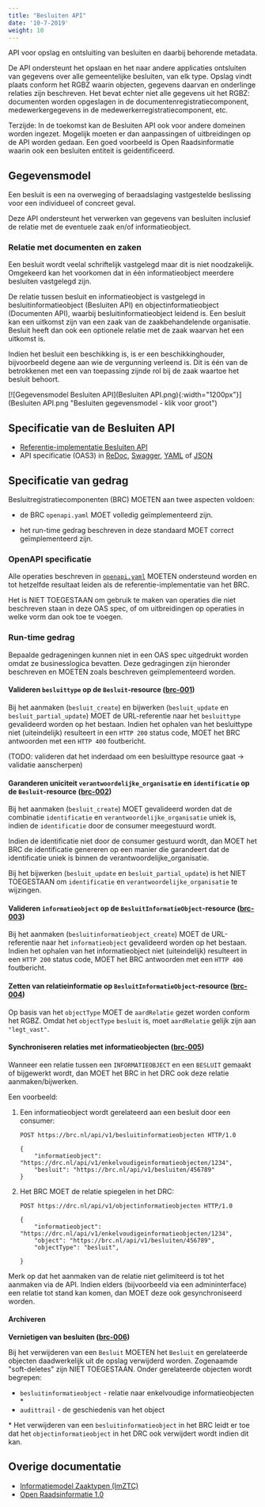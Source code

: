 ```yaml
---
title: "Besluiten API"
date: '10-7-2019'
weight: 10
---
```


API voor opslag en ontsluiting van besluiten en daarbij behorende metadata.

De API ondersteunt het opslaan en het naar andere applicaties ontsluiten
van gegevens over alle gemeentelijke besluiten, van elk type. Opslag vindt plaats
conform het RGBZ waarin objecten, gegevens daarvan en onderlinge relaties zijn
beschreven. Het bevat echter niet alle gegevens uit het RGBZ: documenten worden
opgeslagen in de documentenregistratiecomponent, medewerkergegevens in de
medewerkerregistratiecomponent, etc.

Terzijde: In de toekomst kan de Besluiten API ook voor andere domeinen worden ingezet. Mogelijk moeten er dan aanpassingen of uitbreidingen op de API worden gedaan. Een goed voorbeeld is Open Raadsinformatie waarin ook een besluiten entiteit is geidentificeerd.


## Gegevensmodel

Een besluit is een na overweging of beraadslaging vastgestelde beslissing voor een individueel of concreet geval.

Deze API ondersteunt het verwerken van gegevens van besluiten inclusief de relatie met de eventuele zaak en/of informatieobject.

### Relatie met documenten en zaken

Een besluit wordt veelal schriftelijk vastgelegd maar dit is niet noodzakelijk. Omgekeerd kan het voorkomen dat in één informatieobject meerdere besluiten vastgelegd zijn.

De relatie tussen besluit en informatieobject is vastgelegd in besluitinformatieobject (Besluiten API) en objectinformatieobject (Documenten API), waarbij besluitinformatieobject leidend is.
Een besluit kan een uitkomst zijn van een zaak van de zaakbehandelende organisatie. Besluit heeft dan ook een optionele relatie met de zaak waarvan het een uitkomst is.

Indien het besluit een beschikking is, is er een beschikkinghouder, bijvoorbeeld degene aan wie de vergunning verleend is. Dit is één van de betrokkenen met een van toepassing zijnde rol bij de zaak waartoe het besluit behoort.

[![Gegevensmodel Besluiten API](Besluiten API.png){:width="1200px"}](Besluiten API.png "Besluiten gegevensmodel - klik voor groot")


## Specificatie van de Besluiten API

* [Referentie-implementatie Besluiten API](https://besluiten-api.vng.cloud)
* API specificatie (OAS3) in
  [ReDoc](https://besluiten-api.vng.cloud/api/v1/schema/),
  [Swagger](https://petstore.swagger.io/?url=https://besluiten-api.vng.cloud/api/v1/schema/openapi.yaml),
  [YAML](https://besluiten-api.vng.cloud/api/v1/schema/openapi.yaml) of
  [JSON](https://besluiten-api.vng.cloud/api/v1/schema/openapi.json)


## Specificatie van gedrag

Besluitregistratiecomponenten (BRC) MOETEN aan twee aspecten voldoen:

* de BRC `openapi.yaml` MOET volledig geïmplementeerd zijn.

* het run-time gedrag beschreven in deze standaard MOET correct geïmplementeerd
  zijn.

### OpenAPI specificatie

Alle operaties beschreven in [`openapi.yaml`](../../../api-specificatie/brc/openapi.yaml)
MOETEN ondersteund worden en tot hetzelfde resultaat leiden als de
referentie-implementatie van het BRC.

Het is NIET TOEGESTAAN om gebruik te maken van operaties die niet beschreven
staan in deze OAS spec, of om uitbreidingen op operaties in welke vorm dan ook
toe te voegen.

### Run-time gedrag

Bepaalde gedrageningen kunnen niet in een OAS spec uitgedrukt worden omdat ze
businesslogica bevatten. Deze gedragingen zijn hieronder beschreven en MOETEN
zoals beschreven geïmplementeerd worden.

#### **<a name="brc-001">Valideren `besluittype` op de `Besluit`-resource ([brc-001](#brc-001))</a>**

Bij het aanmaken (`besluit_create`) en bijwerken (`besluit_update` en
`besluit_partial_update`) MOET de URL-referentie naar het `besluittype` gevalideerd
worden op het bestaan. Indien het ophalen van het besluittype niet (uiteindelijk)
resulteert in een `HTTP 200` status code, MOET het BRC antwoorden met een
`HTTP 400` foutbericht.

(TODO: valideren dat het inderdaad om een besluittype resource gaat -> validatie
aanscherpen)

#### **<a name="brc-002">Garanderen uniciteit `verantwoordelijke_organisatie` en `identificatie` op de `Besluit`-resource ([brc-002](#brc-002))</a>**

Bij het aanmaken (`besluit_create`) MOET gevalideerd worden dat de combinatie
`identificatie` en `verantwoordelijke_organisatie` uniek is, indien de
`identificatie` door de consumer meegestuurd wordt.

Indien de identificatie niet door de consumer gestuurd wordt, dan MOET het BRC
de identificatie genereren op een manier die garandeert dat de identificatie
uniek is binnen de verantwoordelijke_organisatie.

Bij het bijwerken (`besluit_update` en `besluit_partial_update`) is het NIET
TOEGESTAAN om `identificatie` en `verantwoordelijke_organisatie` te wijzingen.

#### **<a name="brc-003">Valideren `informatieobject` op de `BesluitInformatieObject`-resource ([brc-003](#brc-003))</a>**

Bij het aanmaken (`besluitinformatieobject_create`) MOET de URL-referentie naar
het `informatieobject` gevalideerd worden op het bestaan. Indien het ophalen
van het informatieobject niet (uiteindelijk) resulteert in een `HTTP 200`
status code, MOET het BRC antwoorden met een `HTTP 400` foutbericht.

#### **<a name="brc-004">Zetten van relatieinformatie op `BesluitInformatieObject`-resource ([brc-004](#brc-004))</a>**

Op basis van het `objectType` MOET de `aardRelatie` gezet worden conform het
RGBZ. Omdat het `objectType` `besluit` is, moet `aardRelatie` gelijk zijn aan
`"legt_vast"`.

#### **<a name="brc-005">Synchroniseren relaties met informatieobjecten ([brc-005](#brc-005))</a>**

Wanneer een relatie tussen een `INFORMATIEOBJECT` en een `BESLUIT` gemaakt
of bijgewerkt wordt, dan MOET het BRC in het DRC ook deze relatie
aanmaken/bijwerken.

Een voorbeeld:

1. Een informatieobject wordt gerelateerd aan een besluit door een consumer:

    ```http
    POST https://brc.nl/api/v1/besluitinformatieobjecten HTTP/1.0

    {
        "informatieobject": "https://drc.nl/api/v1/enkelvoudigeinformatieobjecten/1234",
        "besluit": "https://brc.nl/api/v1/besluiten/456789"
    }
    ```

2. Het BRC MOET de relatie spiegelen in het DRC:

    ```http
    POST https://drc.nl/api/v1/objectinformatieobjecten HTTP/1.0

    {
        "informatieobject": "https://drc.nl/api/v1/enkelvoudigeinformatieobjecten/1234",
        "object": "https://brc.nl/api/v1/besluiten/456789",
        "objectType": "besluit",

    }
    ```

Merk op dat het aanmaken van de relatie niet gelimiteerd is tot het aanmaken
via de API. Indien elders (bijvoorbeeld via een admininterface) een relatie tot
stand kan komen, dan MOET deze ook gesynchroniseerd worden.

#### Archiveren

**<a name="brc-006">Vernietigen van besluiten ([brc-006](#brc-006))</a>**

Bij het verwijderen van een `Besluit` MOETEN het `Besluit` en gerelateerde
objecten daadwerkelijk uit de opslag verwijderd worden. Zogenaamde
"soft-deletes" zijn NIET TOEGESTAAN. Onder gerelateerde objecten wordt
begrepen:

- `besluitinformatieobject` - relatie naar enkelvoudige informatieobjecten \*
- `audittrail` - de geschiedenis van het object

\* Het verwijderen van een `besluitinformatieobject` in het BRC leidt er toe
dat het `objectinformatieobject` in het DRC ook verwijdert wordt indien dit kan.


## Overige documentatie

* [Informatiemodel Zaaktypen (ImZTC)](https://www.gemmaonline.nl/index.php/Informatiemodel_Zaaktypen_(ImZTC))
* [Open Raadsinformatie 1.0](https://www.vngrealisatie.nl/producten/open-raadsinformatie)
